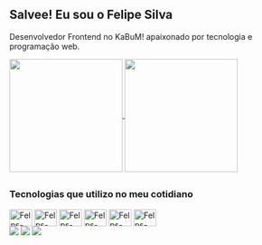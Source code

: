 ## Salvee! Eu sou o Felipe Silva

 Desenvolvedor Frontend no KaBuM! apaixonado por tecnologia e programação web. 


<div>
  <a href="https://github.com/felps019"/>
 <picture>
  <source
    srcset="https://github-readme-stats.vercel.app/api?username=felps019&show_icons=true&theme=dark"
    media="(prefers-color-scheme: dark)"
  />
  <source
    srcset="https://github-readme-stats.vercel.app/api?username=felps019&show_icons=true"
    media="(prefers-color-scheme: light), (prefers-color-scheme: no-preference)"
  />
  <img height=200 align="center" src="https://github-readme-stats.vercel.app/api?username=felps019&show_icons=true" />
</picture>

  <a href="https://github.com/felps019/convoychat">
  <img height=200 align="center" src="https://github-readme-stats.vercel.app/api/top-langs?username=felps019&layout=compact&langs_count=8&card_width=320" />
</a>
</div>

##
<h3>Tecnologias que utilizo no meu cotidiano</h3>
<div style="inline-block">
  <img align="center" alt="Felps-JS" height="30" width="40" src="https://cdn.jsdelivr.net/gh/devicons/devicon@latest/icons/javascript/javascript-original.svg">
  <img align="center" alt="Felps-TS" height="30" width="40" src="https://cdn.jsdelivr.net/gh/devicons/devicon@latest/icons/typescript/typescript-original.svg">
  <img align="center" alt="Felps-React" height="30" width="40" src="https://cdn.jsdelivr.net/gh/devicons/devicon@latest/icons/react/react-original.svg">
  <img align="center" alt="Felps-HTML" height="30" width="40" src="https://cdn.jsdelivr.net/gh/devicons/devicon@latest/icons/html5/html5-original.svg">
  <img align="center" alt="Felps-CSS" height="30" width="40" src="https://cdn.jsdelivr.net/gh/devicons/devicon@latest/icons/css3/css3-original.svg">
  <img align="center" alt="Felps-tailwindcss" height="30" width="40" src="https://cdn.jsdelivr.net/gh/devicons/devicon@latest/icons/tailwindcss/tailwindcss-original.svg">
</div>

<div>
  <a href="https://www.linkedin.com/in/felipe-henrique-da-silva-2160aa207/" target="_blank"><img src="https://img.shields.io/badge/LinkedIn-0077B5?style=for-the-badge&logo=linkedin&logoColor=white"/></a>
  <a href="https://www.instagram.com/felpszera019/" target="_blank"><img src="https://img.shields.io/badge/Instagram-E4405F?style=for-the-badge&logo=instagram&logoColor=white"/></a>
  <a href="https://mail.google.com/mail/u/1/#inbox" target="_blank"><img src="https://img.shields.io/badge/Gmail-D14836?style=for-the-badge&logo=gmail&logoColor=white"/></a>
</div>
